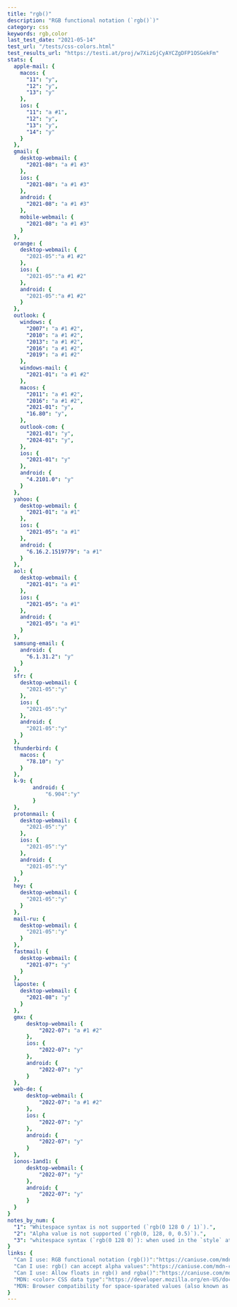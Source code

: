 ```yaml
---
title: "rgb()"
description: "RGB functional notation (`rgb()`)"
category: css
keywords: rgb,color
last_test_date: "2021-05-14"
test_url: "/tests/css-colors.html"
test_results_url: "https://testi.at/proj/w7XizGjCyAYCZgDFP1OSGekFm"
stats: {
  apple-mail: {
    macos: {
      "11": "y",
      "12": "y",
      "13": "y"
    },
    ios: {
      "11": "a #1",
      "12": "y",
      "13": "y",
      "14": "y"
    }
  },
  gmail: {
    desktop-webmail: {
      "2021-08": "a #1 #3"
    },
    ios: {
      "2021-08": "a #1 #3"
    },
    android: {
      "2021-08": "a #1 #3"
    },
    mobile-webmail: {
      "2021-08": "a #1 #3"
    }
  },
  orange: {
    desktop-webmail: {
      "2021-05":"a #1 #2"
    },
    ios: {
      "2021-05":"a #1 #2"
    },
    android: {
      "2021-05":"a #1 #2"
    }
  },
  outlook: {
    windows: {
      "2007": "a #1 #2",
      "2010": "a #1 #2",
      "2013": "a #1 #2",
      "2016": "a #1 #2",
      "2019": "a #1 #2"
    },
    windows-mail: {
      "2021-01": "a #1 #2"
    },
    macos: {
      "2011": "a #1 #2",
      "2016": "a #1 #2",
      "2021-01": "y",
      "16.80": "y",
    },
    outlook-com: {
      "2021-01": "y",
      "2024-01": "y",
    },
    ios: {
      "2021-01": "y"
    },
    android: {
      "4.2101.0": "y"
    }
  },
  yahoo: {
    desktop-webmail: {
      "2021-01": "a #1"
    },
    ios: {
      "2021-05": "a #1"
    },
    android: {
      "6.16.2.1519779": "a #1"
    }
  },
  aol: {
    desktop-webmail: {
      "2021-01": "a #1"
    },
    ios: {
      "2021-05": "a #1"
    },
    android: {
      "2021-05": "a #1"
    }
  },
  samsung-email: {
    android: {
      "6.1.31.2": "y"
    }
  },
  sfr: {
    desktop-webmail: {
      "2021-05":"y"
    },
    ios: {
      "2021-05":"y"
    },
    android: {
      "2021-05":"y"
    }
  },
  thunderbird: {
    macos: {
      "78.10": "y"
    }
  },
  k-9: {
		android: {
			"6.904":"y"
		}
  },
  protonmail: {
    desktop-webmail: {
      "2021-05":"y"
    },
    ios: {
      "2021-05":"y"
    },
    android: {
      "2021-05":"y"
    }
  },
  hey: {
    desktop-webmail: {
      "2021-05":"y"
    }
  },
  mail-ru: {
    desktop-webmail: {
      "2021-05":"y"
    }
  },
  fastmail: {
    desktop-webmail: {
      "2021-07": "y"
    }
  },
  laposte: {
    desktop-webmail: {
      "2021-08": "y"
    }
  },
  gmx: {
      desktop-webmail: {
          "2022-07": "a #1 #2" 
      },
      ios: {
          "2022-07": "y"
      },
      android: {
          "2022-07": "y"
      }
  },
  web-de: {
      desktop-webmail: {
          "2022-07": "a #1 #2" 
      },
      ios: {
          "2022-07": "y"
      },
      android: {
          "2022-07": "y"
      }
  },
  ionos-1and1: {
      desktop-webmail: {
          "2022-07": "y"
      },
      android: {
          "2022-07": "y"
      }
  }
}
notes_by_num: {
  "1": "Whitespace syntax is not supported (`rgb(0 128 0 / 1)`).",
  "2": "Alpha value is not supported (`rgb(0, 128, 0, 0.5)`).",
  "3": "whitespace syntax (`rgb(0 128 0)`): when used in the `style` attribute of an element, the whole attribute is stripped. When used inside `<style>`, the whole `<style>` block is stripped."
}
links: {
  "Can I use: RGB functional notation (rgb())":"https://caniuse.com/mdn-css_types_color_rgb_functional_notation",
  "Can I use: rgb() can accept alpha values":"https://caniuse.com/mdn-css_types_color_rgb_function_accepts_alpha",
  "Can I use: Allow floats in rgb() and rgba()":"https://caniuse.com/mdn-css_types_color_floats_in_rgb_rgba",
  "MDN: <color> CSS data type":"https://developer.mozilla.org/en-US/docs/Web/CSS/color_value#rgb()",
  "MDN: Browser compatibility for space-sparated values (also known as whitespace syntax)":"https://developer.mozilla.org/en-US/docs/Web/CSS/color_value/rgb()#space-separated_values"
}
---
```

